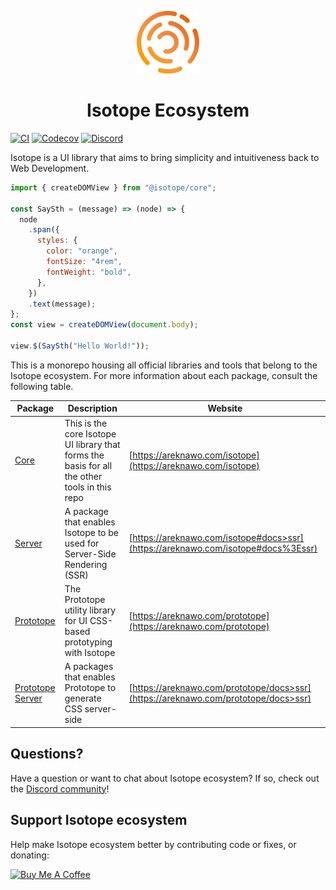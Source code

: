 <p align="center">
  <img src="./packages/core/logo.png" height="100">
</p>
<h1 align="center"><b>Isotope Ecosystem</b></h1>

[![CI](https://github.com/Isotope-js/isotope/workflows/CI/badge.svg)](https://github.com/Isotope-js/isotope/actions) [![Codecov](https://img.shields.io/codecov/c/github/Isotope-js/isotope)](https://codecov.io/gh/Isotope-js/isotope) [![Discord](https://img.shields.io/discord/707157754766426134)](https://discord.gg/FaFbaSk)

Isotope is a UI library that aims to bring simplicity and intuitiveness back to Web Development.

```javascript
import { createDOMView } from "@isotope/core";

const SaySth = (message) => (node) => {
  node
    .span({
      styles: {
        color: "orange",
        fontSize: "4rem",
        fontWeight: "bold",
      },
    })
    .text(message);
};
const view = createDOMView(document.body);

view.$(SaySth("Hello World!"));
```

This is a monorepo housing all official libraries and tools that belong to the Isotope ecosystem. For more information about each package, consult the following table.

| Package                                         | Description                                                                                   | Website                                                                            |
| ----------------------------------------------- | --------------------------------------------------------------------------------------------- | ---------------------------------------------------------------------------------- |
| [Core](./packages/core)                         | This is the core Isotope UI library that forms the basis for all the other tools in this repo | [https://areknawo.com/isotope](https://areknawo.com/isotope)                       |
| [Server](./packages/server)                     | A package that enables Isotope to be used for Server-Side Rendering (SSR)                     | [https://areknawo.com/isotope#docs>ssr](https://areknawo.com/isotope#docs%3Essr)   |
| [Prototope](./packages/prototope)               | The Prototope utility library for UI CSS-based prototyping with Isotope                       | [https://areknawo.com/prototope](https://areknawo.com/prototope)                   |
| [Prototope Server](./packages/prototope-server) | A packages that enables Prototope to generate CSS server-side                                 | [https://areknawo.com/prototope/docs>ssr](https://areknawo.com/prototope/docs>ssr) |

## Questions?

Have a question or want to chat about Isotope ecosystem? If so, check out the [Discord community](https://discord.gg/FaFbaSk)!

## Support Isotope ecosystem

Help make Isotope ecosystem better by contributing code or fixes, or donating:

<a href="https://www.buymeacoffee.com/areknawo" target="_blank"><img src="https://cdn.buymeacoffee.com/buttons/lato-orange.png" alt="Buy Me A Coffee" style="height: 51px !important;width: 217px !important;" ></a>
